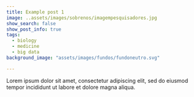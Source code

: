 ```yaml
---
title: Example post 1
image: ..assets/images/sobrenos/imagempesquisadores.jpg
show_search: false
show_post_info: true
tags:
  - biology
  - medicine
  - big data
background_image: "assets/images/fundos/fundoneutro.svg"

---
```


Lorem ipsum dolor sit amet, consectetur adipiscing elit, sed do eiusmod tempor incididunt ut labore et dolore magna aliqua.
